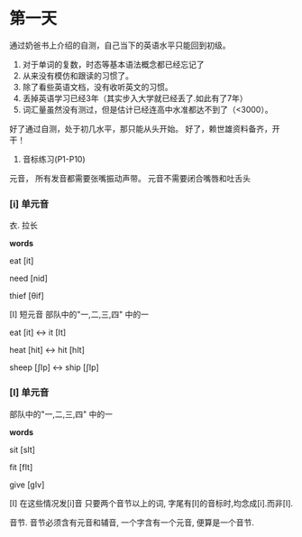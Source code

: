 # 第一天
通过奶爸书上介绍的自测，自己当下的英语水平只能回到初级。
1. 对于单词的复数，时态等基本语法概念都已经忘记了
2. 从来没有模仿和跟读的习惯了。
3. 除了看些英语文档，没有收听英文的习惯。
4. 丢掉英语学习已经3年（其实步入大学就已经丢了.如此有了7年）
5. 词汇量虽然没有测过，但是估计已经连高中水准都达不到了（<3000）。

好了通过自测，处于初几水平，那只能从头开始。
好了，赖世雄资料备齐，开干！

1. 音标练习(P1-P10)

元音， 所有发音都需要张嘴振动声带。
元音不需要闭合嘴唇和吐舌头

### [i] 单元音
衣. 拉长

**words**

eat [it]

need [nid]

thief [θif]

[I] 短元音
部队中的"一,二,三,四" 中的一

eat [it]  <-> it [It]

heat [hit] <-> hit [hIt]

sheep [ʃIp] <-> ship [ʃIp]


### [I] 单元音
部队中的"一,二,三,四" 中的一

**words**

sit [sIt]

fit [fIt]

give [gIv]


[I] 在这些情况发[i]音
只要两个音节以上的词, 字尾有[I]的音标时,均念成[i].而非[I].

音节. 音节必须含有元音和辅音, 一个字含有一个元音, 便算是一个音节.




